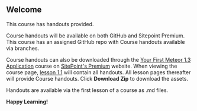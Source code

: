 ## Welcome
This course has handouts provided.

Course handouts will be available on both GitHub and Sitepoint Premium. This course has an assigned GitHub repo with Course handouts available via branches. 

Course handouts can also be downloaded through the [Your First Meteor 1.3 Application](https://www.sitepoint.com/premium/courses/your-first-meteor-1-2-application-2919/) course on [SitePoint's Premium](https://sitepoint.com/premium) website. When viewing the course page, [lesson 1.1](https://github.com/learnable-content/meteor1.2/tree/lesson1.1) will contain all handouts. All lesson pages thereafter will provide Course handouts. Click **Download Zip** to download the assets.

Handouts are available via the first lesson of a course as .md files.

**Happy Learning!**
